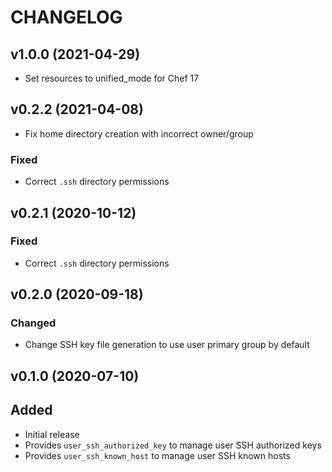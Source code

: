 # CHANGELOG

## v1.0.0 (2021-04-29)

- Set resources to unified_mode for Chef 17

## v0.2.2 (2021-04-08)

- Fix home directory creation with incorrect owner/group

### Fixed

- Correct `.ssh` directory permissions

## v0.2.1 (2020-10-12)

### Fixed

- Correct `.ssh` directory permissions

## v0.2.0 (2020-09-18)

### Changed

- Change SSH key file generation to use user primary group by default

## v0.1.0 (2020-07-10)

## Added

- Initial release
- Provides `user_ssh_authorized_key` to manage user SSH authorized keys
- Provides `user_ssh_known_host` to manage user SSH known hosts
